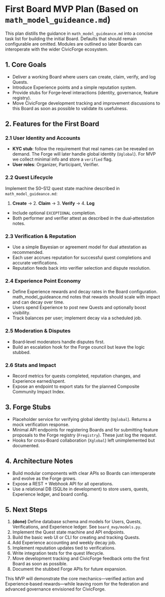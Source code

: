 # First Board MVP Plan (Based on `math_model_guideance.md`)
This plan distills the guidance in `math_model_guideance.md` into a concise task list for building the initial Board. Defaults that should remain configurable are omitted. Modules are outlined so later Boards can interoperate with the wider CivicForge ecosystem.

## 1. Core Goals
- Deliver a working Board where users can create, claim, verify, and log Quests.
- Introduce Experience points and a simple reputation system.
- Provide stubs for Forge‑level interactions (identity, governance, feature registry).
- Move CivicForge development tracking and improvement discussions to this Board as soon as possible to validate its usefulness.

## 2. Features for the First Board

### 2.1 User Identity and Accounts
- **KYC stub**: follow the requirement that real names can be revealed on demand. The Forge will later handle global identity (`Uglobal`). For MVP we collect minimal info and store a `verified` flag.
- **User roles**: Organizer, Participant, Verifier. 

### 2.2 Quest Lifecycle
Implement the S0–S12 quest state machine described in `math_model_guideance.md`:
1. **Create** → 2. **Claim** → 3. **Verify** → 4. **Log**
- Include optional `EXCEPTIONAL` completion.
- Both performer and verifier attest as described in the dual‑attestation notes.

### 2.3 Verification & Reputation
- Use a simple Bayesian or agreement model for dual attestation as recommended.
- Each user accrues reputation for successful quest completions and accurate verifications.
- Reputation feeds back into verifier selection and dispute resolution.

### 2.4 Experience Point Economy
- Define Experience rewards and decay rates in the Board configuration. math_model_guideance.md notes that rewards should scale with impact and can decay over time.
- Users spend Experience to post new Quests and optionally boost visibility.
- Track balances per user; implement decay via a scheduled job.

### 2.5 Moderation & Disputes
- Board‑level moderators handle disputes first.
- Build an escalation hook for the Forge council but leave the logic stubbed.

### 2.6 Stats and Impact
- Record metrics for quests completed, reputation changes, and Experience earned/spent.
- Expose an endpoint to export stats for the planned Composite Community Impact Index.

## 3. Forge Stubs
- Placeholder service for verifying global identity (`Uglobal`). Returns a mock verification response.
- Minimal API endpoints for registering Boards and for submitting feature proposals to the Forge registry (`Fregistry`). These just log the request.
- Hooks for cross‑Board collaboration (`Xglobal`) left unimplemented but documented.

## 4. Architecture Notes
- Build modular components with clear APIs so Boards can interoperate and evolve as the Forge grows.
- Expose a REST + Webhook API for all operations.
- Use a relational DB (SQLite in development) to store users, quests, Experience ledger, and board config.

## 5. Next Steps
1. **(done)** Define database schema and models for Users, Quests, Verifications, and Experience ledger. See `board_mvp/models.py`.
2. Implement the Quest state machine and API endpoints.
3. Build the basic web UI or CLI for creating and tracking Quests.
4. Add Experience accounting and weekly decay job.
5. Implement reputation updates tied to verifications.
6. Write integration tests for the quest lifecycle.
7. Move development tracking and CivicForge feedback onto the first Board as soon as possible.
8. Document the stubbed Forge APIs for future expansion.

This MVP will demonstrate the core mechanics—verified action and Experience‑based rewards—while leaving room for the federation and advanced governance envisioned for CivicForge.
